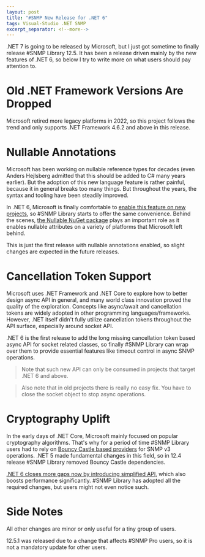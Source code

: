 ```yaml
---
layout: post
title: "#SNMP New Release for .NET 6"
tags: Visual-Studio .NET SNMP
excerpt_separator: <!--more-->
---
```


.NET 7 is going to be released by Microsoft, but I just got sometime to finally release #SNMP Library 12.5. It has been a release driven mainly by the new features of .NET 6, so below I try to write more on what users should pay attention to.

<!--more-->

# Old .NET Framework Versions Are Dropped
Microsoft retired more legacy platforms in 2022, so this project follows the trend and only supports .NET Framework 4.6.2 and above in this release.

# Nullable Annotations
Microsoft has been working on nullable reference types for decades (even Anders Hejlsberg admitted that this should be added to C# many years earlier). But the adoption of this new language feature is rather painful, because it in general breaks too many things. But throughout the years, the syntax and tooling have been steadily improved.

In .NET 6, Microsoft is finally comfortable to [enable this feature on new projects](https://learn.microsoft.com/en-us/dotnet/csharp/nullable-references), so #SNMP Library starts to offer the same convenience. Behind the scenes, [the Nullable NuGet package](https://github.com/manuelroemer/Nullable) plays an important role as it enables nullable attributes on a variety of platforms that Microsoft left behind.

This is just the first release with nullable annotations enabled, so slight changes are expected in the future releases.

# Cancellation Token Support
Microsoft uses .NET Framework and .NET Core to explore how to better design async API in general, and many world class innovation proved the quality of the exploration. Concepts like async/await and cancellation tokens are widely adopted in other programming languages/frameworks. However, .NET itself didn't fully utilize cancellation tokens throughout the API surface, especially around socket API.

.NET 6 is the first release to add the long missing cancellation token based async API for socket related classes, so finally #SNMP Library can wrap over them to provide essential features like timeout control in async SNMP operations.

> Note that such new API can only be consumed in projects that target .NET 6 and above.

> Also note that in old projects there is really no easy fix. You have to close the socket object to stop async operations.

# Cryptography Uplift
In the early days of .NET Core, Microsoft mainly focused on popular cryptography algorithms. That's why for a period of time #SNMP Library users had to rely on [Bouncy Castle based providers](https://docs.sharpsnmp.com/tutorials/aes.html) for SNMP v3 operations. .NET 5 made fundamental changes in this field, so in 12.4 release #SNMP Library removed Bouncy Castle dependencies.

[.NET 6 closes more gaps now by introducing simplified API](https://devblogs.microsoft.com/dotnet/performance-improvements-in-net-6/#cryptography), which also boosts performance significantly. #SNMP Library has adopted all the required changes, but users might not even notice such.

# Side Notes
All other changes are minor or only useful for a tiny group of users.

12.5.1 was released due to a change that affects #SNMP Pro users, so it is not a mandatory update for other users.

